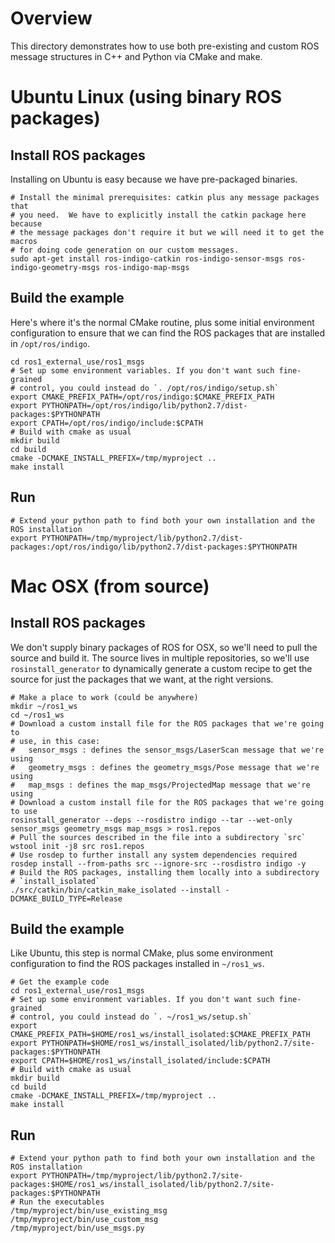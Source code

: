 # Overview

This directory demonstrates how to use both pre-existing and custom ROS
message structures in C++ and Python via CMake and make.

# Ubuntu Linux (using binary ROS packages)

## Install ROS packages
Installing on Ubuntu is easy because we have pre-packaged binaries.
~~~
# Install the minimal prerequisites: catkin plus any message packages that
# you need.  We have to explicitly install the catkin package here because
# the message packages don't require it but we will need it to get the macros
# for doing code generation on our custom messages.
sudo apt-get install ros-indigo-catkin ros-indigo-sensor-msgs ros-indigo-geometry-msgs ros-indigo-map-msgs
~~~

## Build the example
Here's where it's the normal CMake routine, plus some initial
environment configuration to ensure that we can find the ROS packages that
are installed in `/opt/ros/indigo`.
~~~
cd ros1_external_use/ros1_msgs
# Set up some environment variables. If you don't want such fine-grained
# control, you could instead do `. /opt/ros/indigo/setup.sh`
export CMAKE_PREFIX_PATH=/opt/ros/indigo:$CMAKE_PREFIX_PATH
export PYTHONPATH=/opt/ros/indigo/lib/python2.7/dist-packages:$PYTHONPATH
export CPATH=/opt/ros/indigo/include:$CPATH
# Build with cmake as usual
mkdir build
cd build
cmake -DCMAKE_INSTALL_PREFIX=/tmp/myproject ..
make install
~~~

## Run
~~~
# Extend your python path to find both your own installation and the ROS installation
export PYTHONPATH=/tmp/myproject/lib/python2.7/dist-packages:/opt/ros/indigo/lib/python2.7/dist-packages:$PYTHONPATH

~~~

# Mac OSX (from source)

## Install ROS packages
We don't supply binary packages of ROS for OSX, so we'll need to pull the
source and build it. The source lives in multiple repositories, so we'll
use `rosinstall_generator` to dynamically generate a custom recipe to get
the source for just the packages that we want, at the right versions.
~~~
# Make a place to work (could be anywhere)
mkdir ~/ros1_ws
cd ~/ros1_ws
# Download a custom install file for the ROS packages that we're going to
# use, in this case:
#   sensor_msgs : defines the sensor_msgs/LaserScan message that we're using
#   geometry_msgs : defines the geometry_msgs/Pose message that we're using
#   map_msgs : defines the map_msgs/ProjectedMap message that we're using
# Download a custom install file for the ROS packages that we're going to use
rosinstall_generator --deps --rosdistro indigo --tar --wet-only sensor_msgs geometry_msgs map_msgs > ros1.repos
# Pull the sources described in the file into a subdirectory `src`
wstool init -j8 src ros1.repos
# Use rosdep to further install any system dependencies required 
rosdep install --from-paths src --ignore-src --rosdistro indigo -y
# Build the ROS packages, installing them locally into a subdirectory
# `install_isolated`
./src/catkin/bin/catkin_make_isolated --install -DCMAKE_BUILD_TYPE=Release
~~~

## Build the example
Like Ubuntu, this step is normal CMake, plus some environment configuration
to find the ROS packages installed in `~/ros1_ws`.
~~~
# Get the example code
cd ros1_external_use/ros1_msgs
# Set up some environment variables. If you don't want such fine-grained
# control, you could instead do `. ~/ros1_ws/setup.sh`
export CMAKE_PREFIX_PATH=$HOME/ros1_ws/install_isolated:$CMAKE_PREFIX_PATH
export PYTHONPATH=$HOME/ros1_ws/install_isolated/lib/python2.7/site-packages:$PYTHONPATH
export CPATH=$HOME/ros1_ws/install_isolated/include:$CPATH
# Build with cmake as usual
mkdir build
cd build
cmake -DCMAKE_INSTALL_PREFIX=/tmp/myproject ..
make install
~~~

## Run
~~~
# Extend your python path to find both your own installation and the ROS installation
export PYTHONPATH=/tmp/myproject/lib/python2.7/site-packages:$HOME/ros1_ws/install_isolated/lib/python2.7/site-packages:$PYTHONPATH
# Run the executables
/tmp/myproject/bin/use_existing_msg
/tmp/myproject/bin/use_custom_msg
/tmp/myproject/bin/use_msgs.py
~~~

